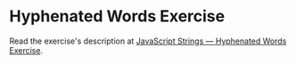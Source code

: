 
# Hyphenated Words Exercise

Read the exercise's description at [JavaScript Strings — Hyphenated Words Exercise](https://www.codeguage.com/courses/js/strings-hyphenated-words-exercise).